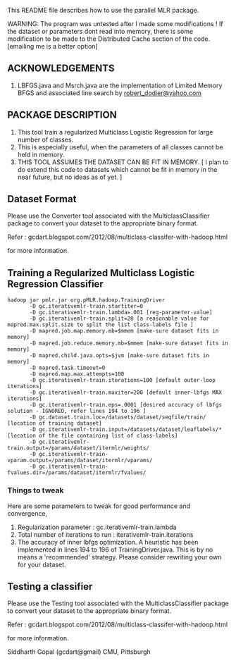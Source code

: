 This README file describes how to use the parallel MLR package.

WARNING: The program was untested after I made some modifications ! If the
dataset or parameters dont read into memory, there is some modification to be
made to the Distributed Cache section of the code.
[emailing me is a better option]

## ACKNOWLEDGEMENTS


1. LBFGS.java and Msrch.java are the implementation
   of Limited Memory BFGS and associated line search by robert_dodier@yahoo.com	
   
## PACKAGE DESCRIPTION


1. This tool train a regularized Multiclass Logistic Regression for large number of classes.
2. This is especially useful, when the parameters of all classes cannot be held in memory.
3. THIS TOOL ASSUMES THE DATASET CAN BE FIT IN MEMORY.
    [ I plan to do extend this code to datasets which cannot be fit in memory
       in the near future, but no ideas as of yet. ]

## Dataset Format

Please use the Converter tool associated with the MulticlassClassifier package
to convert your dataset to the appropriate binary format.

Refer : gcdart.blogspot.com/2012/08/multiclass-classifer-with-hadoop.html

for more information.


## Training a Regularized Multiclass Logistic Regression Classifier

```
hadoop jar pmlr.jar org.pMLR.hadoop.TrainingDriver 
       -D gc.iterativemlr-train.startiter=0 
       -D gc.iterativemlr-train.lambda=.001 [reg-parameter-value]
       -D gc.iterativemlr-train.split=20 [a reasonable value for mapred.max.split.size to split the list class-labels file ]
       -D mapred.job.map.memory.mb=$mmem [make-sure dataset fits in memory]
       -D mapred.job.reduce.memory.mb=$mmem [make-sure dataset fits in memory]
       -D mapred.child.java.opts=$jvm [make-sure dataset fits in memory]
       -D mapred.task.timeout=0 
       -D mapred.map.max.attempts=100 
       -D gc.iterativemlr-train.iterations=100 [default outer-loop iterations]
       -D gc.iterativemlr-train.maxiter=200 [default inner-lbfgs MAX iterations]
       -D gc.iterativemlr-train.eps=.0001 [desired accuracy of lbfgs solution - IGNORED, refer lines 194 to 196 ]
       -D gc.dataset.train.loc=/datasets/dataset/seqfile/train/ [location of training dataset]
       -D gc.iterativemlr-train.input=/datasets/dataset/leaflabels/* [location of the file containing list of class-labels]
       -D gc.iterativemlr-train.output=/params/dataset/itermlr/weights/
       -D gc.iterativemlr-train-vparam.output=/params/dataset/itermlr/vparams/
       -D gc.iterativemlr-train-fvalues.dir=/params/dataset/itermlr/fvalues/
```

### Things to tweak

Here are some parameters to tweak for good performance and convergence,

1. Regularization parameter : gc.iterativemlr-train.lambda
2. Total number of iterations to run : iterativemlr-train.iterations
3. The accuracy of inner lbfgs optimization. A heuristic has been implemented in lines 194 to 196 of TrainingDriver.java.
    This is by no means a 'recommended' strategy. Please consider rewriting your own for your dataset.

## Testing a classifier


Please use the Testing tool associated with the MulticlassClassifier package
to convert your dataset to the appropriate binary format.

Refer : gcdart.blogspot.com/2012/08/multiclass-classifer-with-hadoop.html

for more information.

Siddharth Gopal (gcdart@gmail)
CMU, Pittsburgh
